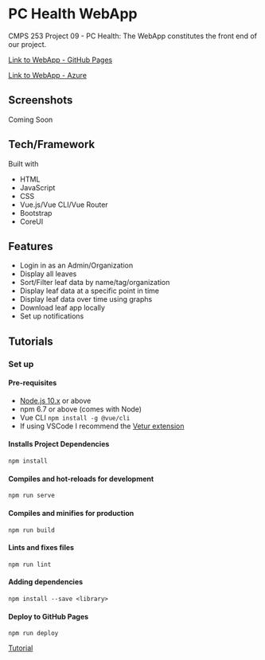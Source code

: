 # PC Health WebApp

CMPS 253 Project 09 - PC Health: The WebApp constitutes the front end of our project.

[Link to WebApp - GitHub Pages](https://253-oob.github.io/PC-Health-WebApp/#/TheContainer/Overview)

[Link to WebApp - Azure](https://pchealth-webapp.azurewebsites.net/api/home/index.html)

## Screenshots

Coming Soon

## Tech/Framework

Built with

- HTML
- JavaScript
- CSS
- Vue.js/Vue CLI/Vue Router
- Bootstrap
- CoreUI

## Features

- Login in as an Admin/Organization
- Display all leaves
- Sort/Filter leaf data by name/tag/organization
- Display leaf data at a specific point in time
- Display leaf data over time using graphs
- Download leaf app locally
- Set up notifications

## Tutorials

### Set up

#### Pre-requisites

- [Node.js 10.x](https://nodejs.org/en/) or above
- npm 6.7 or above (comes with Node)
- Vue CLI `npm install -g @vue/cli`
- If using VSCode I recommend the [Vetur extension](https://marketplace.visualstudio.com/items?itemName=octref.vetur)

#### Installs Project Dependencies

`npm install`

#### Compiles and hot-reloads for development

```npm run serve```

#### Compiles and minifies for production

```npm run build```

#### Lints and fixes files

```npm run lint```

#### Adding dependencies

```npm install --save <library>```

#### Deploy to GitHub Pages

```npm run deploy```

[Tutorial](https://www.npmjs.com/package/vue-gh-pages)
